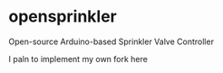 opensprinkler
=============

Open-source Arduino-based Sprinkler Valve Controller

I paln to implement my own fork here
